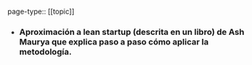 page-type:: [[topic]]
- ### Aproximación a lean startup (descrita en un libro) de Ash Maurya que explica paso a paso cómo aplicar la metodología.


